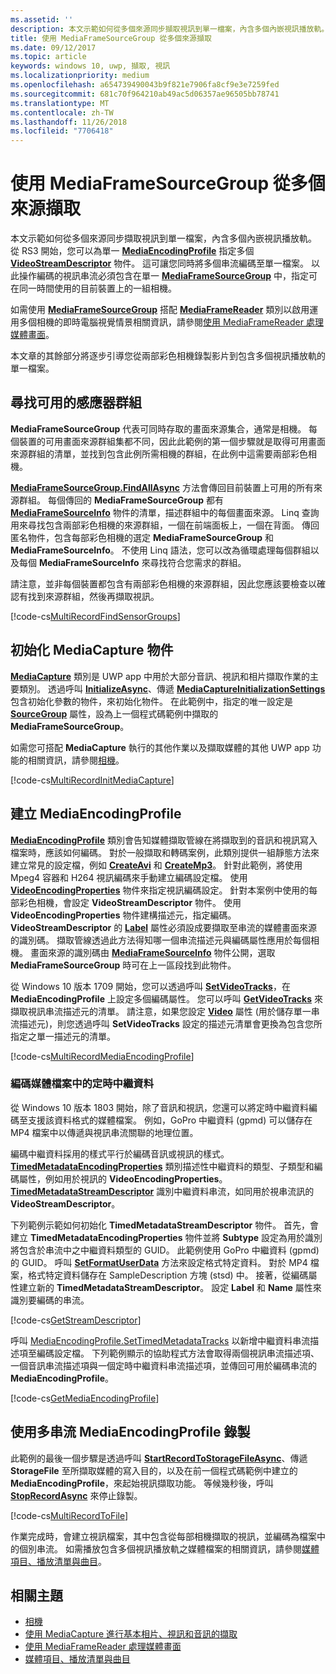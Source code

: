 ```yaml
---
ms.assetid: ''
description: 本文示範如何從多個來源同步擷取視訊到單一檔案，內含多個內嵌視訊播放軌。
title: 使用 MediaFrameSourceGroup 從多個來源擷取
ms.date: 09/12/2017
ms.topic: article
keywords: windows 10, uwp, 擷取, 視訊
ms.localizationpriority: medium
ms.openlocfilehash: a654739490043b9f821e7906fa8cf9e3e7259fed
ms.sourcegitcommit: 681c70f964210ab49ac5d06357ae96505bb78741
ms.translationtype: MT
ms.contentlocale: zh-TW
ms.lasthandoff: 11/26/2018
ms.locfileid: "7706418"
---
```

# <a name="capture-from-multiple-sources-using-mediaframesourcegroup"></a>使用 MediaFrameSourceGroup 從多個來源擷取

本文示範如何從多個來源同步擷取視訊到單一檔案，內含多個內嵌視訊播放軌。 從 RS3 開始，您可以為單一 **[MediaEncodingProfile](https://docs.microsoft.com/uwp/api/windows.media.mediaproperties.mediaencodingprofile)** 指定多個 **[VideoStreamDescriptor](https://docs.microsoft.com/uwp/api/windows.media.core.videostreamdescriptor)** 物件。 這可讓您同時將多個串流編碼至單一檔案。 以此操作編碼的視訊串流必須包含在單一 **[MediaFrameSourceGroup](https://docs.microsoft.com/uwp/api/windows.media.capture.frames.mediaframesourcegroup)** 中，指定可在同一時間使用的目前裝置上的一組相機。 

如需使用 **[MediaFrameSourceGroup](https://docs.microsoft.com/uwp/api/windows.media.capture.frames.mediaframesourcegroup)** 搭配 **[MediaFrameReader](https://docs.microsoft.com/uwp/api/windows.media.capture.frames.mediaframereader)** 類別以啟用運用多個相機的即時電腦視覺情景相關資訊，請參閱[使用 MediaFrameReader 處理媒體畫面](process-media-frames-with-mediaframereader.md)。

本文章的其餘部分將逐步引導您從兩部彩色相機錄製影片到包含多個視訊播放軌的單一檔案。

## <a name="find-available-sensor-groups"></a>尋找可用的感應器群組
**MediaFrameSourceGroup** 代表可同時存取的畫面來源集合，通常是相機。 每個裝置的可用畫面來源群組集都不同，因此此範例的第一個步驟就是取得可用畫面來源群組的清單，並找到包含此例所需相機的群組，在此例中這需要兩部彩色相機。

**[MediaFrameSourceGroup.FindAllAsync](https://docs.microsoft.com/uwp/api/windows.media.capture.frames.mediaframesourcegroup.FindAllAsync)** 方法會傳回目前裝置上可用的所有來源群組。 每個傳回的 **MediaFrameSourceGroup** 都有 **[MediaFrameSourceInfo](https://docs.microsoft.com/uwp/api/windows.media.capture.frames.mediaframesourceinfo)** 物件的清單，描述群組中的每個畫面來源。 Linq 查詢用來尋找包含兩部彩色相機的來源群組，一個在前端面板上，一個在背面。 傳回匿名物件，包含每部彩色相機的選定 **MediaFrameSourceGroup** 和 **MediaFrameSourceInfo**。 不使用 Linq 語法，您可以改為循環處理每個群組以及每個 **MediaFrameSourceInfo** 來尋找符合您需求的群組。

請注意，並非每個裝置都包含有兩部彩色相機的來源群組，因此您應該要檢查以確認有找到來源群組，然後再擷取視訊。

[!code-cs[MultiRecordFindSensorGroups](./code/SimpleCameraPreview_Win10/cs/MainPage.MultiRecord.xaml.cs#SnippetMultiRecordFindSensorGroups)]

## <a name="initialize-the-mediacapture-object"></a>初始化 MediaCapture 物件
**[MediaCapture](https://docs.microsoft.com/uwp/api/windows.media.capture.mediacapture)** 類別是 UWP app 中用於大部分音訊、視訊和相片擷取作業的主要類別。 透過呼叫 **[InitializeAsync](https://docs.microsoft.com/uwp/api/windows.media.capture.mediacapture.InitializeAsync)**、傳遞 **[MediaCaptureInitializationSettings](https://docs.microsoft.com/uwp/api/windows.media.capture.mediacaptureinitializationsettings)** 包含初始化參數的物件，來初始化物件。 在此範例中，指定的唯一設定是 **[SourceGroup](https://docs.microsoft.com/uwp/api/windows.media.capture.mediacaptureinitializationsettings.SourceGroup)** 屬性，設為上一個程式碼範例中擷取的 **MediaFrameSourceGroup**。

如需您可搭配 **MediaCapture** 執行的其他作業以及擷取媒體的其他 UWP app 功能的相關資訊，請參閱[相機](camera.md)。

[!code-cs[MultiRecordInitMediaCapture](./code/SimpleCameraPreview_Win10/cs/MainPage.MultiRecord.xaml.cs#SnippetMultiRecordInitMediaCapture)]

## <a name="create-a-mediaencodingprofile"></a>建立 MediaEncodingProfile
**[MediaEncodingProfile](https://docs.microsoft.com/uwp/api/windows.media.mediaproperties.mediaencodingprofile)** 類別會告知媒體擷取管線在將擷取到的音訊和視訊寫入檔案時，應該如何編碼。 對於一般擷取和轉碼案例，此類別提供一組靜態方法來建立常見的設定檔，例如 **[CreateAvi](https://docs.microsoft.com/uwp/api/windows.media.mediaproperties.mediaencodingprofile.createavi)** 和 **[CreateMp3](https://docs.microsoft.com/uwp/api/windows.media.mediaproperties.mediaencodingprofile.createmp3)**。 針對此範例，將使用 Mpeg4 容器和 H264 視訊編碼來手動建立編碼設定檔。 使用 **[VideoEncodingProperties](https://docs.microsoft.com/uwp/api/windows.media.mediaproperties.videoencodingproperties)** 物件來指定視訊編碼設定。 針對本案例中使用的每部彩色相機，會設定 **VideoStreamDescriptor** 物件。 使用 **VideoEncodingProperties** 物件建構描述元，指定編碼。 **VideoStreamDescriptor** 的 **[Label](https://docs.microsoft.com/uwp/api/windows.media.core.videostreamdescriptor.Label)** 屬性必須設成要擷取至串流的媒體畫面來源的識別碼。 擷取管線透過此方法得知哪一個串流描述元與編碼屬性應用於每個相機。 畫面來源的識別碼由 **[MediaFrameSourceInfo](https://docs.microsoft.com/uwp/api/windows.media.capture.frames.mediaframesourceinfo)** 物件公開，選取 **MediaFrameSourceGroup** 時可在上一區段找到此物件。


從 Windows 10 版本 1709 開始，您可以透過呼叫 **[SetVideoTracks](https://docs.microsoft.com/uwp/api/windows.media.mediaproperties.mediaencodingprofile.setvideotracks)**，在 **MediaEncodingProfile** 上設定多個編碼屬性。 您可以呼叫 **[GetVideoTracks](https://docs.microsoft.com/uwp/api/windows.media.mediaproperties.mediaencodingprofile.GetVideoTracks)** 來擷取視訊串流描述元的清單。 請注意，如果您設定 **[Video](https://docs.microsoft.com/uwp/api/windows.media.mediaproperties.mediaencodingprofile.Video)** 屬性 (用於儲存單一串流描述元)，則您透過呼叫 **SetVideoTracks** 設定的描述元清單會更換為包含您所指定之單一描述元的清單。


[!code-cs[MultiRecordMediaEncodingProfile](./code/SimpleCameraPreview_Win10/cs/MainPage.MultiRecord.xaml.cs#SnippetMultiRecordMediaEncodingProfile)]

### <a name="encode-timed-metadata-in-media-files"></a>編碼媒體檔案中的定時中繼資料

從 Windows 10 版本 1803 開始，除了音訊和視訊，您還可以將定時中繼資料編碼至支援該資料格式的媒體檔案。 例如，GoPro 中繼資料 (gpmd) 可以儲存在 MP4 檔案中以傳遞與視訊串流關聯的地理位置。 

編碼中繼資料採用的樣式平行於編碼音訊或視訊的樣式。 [**TimedMetadataEncodingProperties**](https://docs.microsoft.com/uwp/api/windows.media.mediaproperties.timedmetadataencodingproperties) 類別描述性中繼資料的類型、子類型和編碼屬性，例如用於視訊的 **VideoEncodingProperties**。 [**TimedMetadataStreamDescriptor**](https://docs.microsoft.com/uwp/api/windows.media.core.timedmetadatastreamdescriptor) 識別中繼資料串流，如同用於視串流訊的 **VideoStreamDescriptor**。  

下列範例示範如何初始化 **TimedMetadataStreamDescriptor** 物件。 首先，會建立 **TimedMetadataEncodingProperties** 物件並將 **Subtype** 設定為用於識別將包含於串流中之中繼資料類型的 GUID。 此範例使用 GoPro 中繼資料 (gpmd) 的 GUID。 呼叫 [**SetFormatUserData**](https://docs.microsoft.com/uwp/api/windows.media.mediaproperties.timedmetadataencodingproperties.setformatuserdata) 方法來設定格式特定資料。 對於 MP4 檔案，格式特定資料儲存在 SampleDescription 方塊 (stsd) 中。 接著，從編碼屬性建立新的 **TimedMetadataStreamDescriptor**。 設定 **Label** 和 **Name** 屬性來識別要編碼的串流。 

[!code-cs[GetStreamDescriptor](./code/SimpleCameraPreview_Win10/cs/MainPage.MultiRecord.xaml.cs#SnippetGetStreamDescriptor)]

呼叫 [MediaEncodingProfile.SetTimedMetadataTracks](**https://docs.microsoft.com/uwp/api/windows.media.mediaproperties.mediaencodingprofile.settimedmetadatatracks**) 以新增中繼資料串流描述項至編碼設定檔。 下列範例顯示的協助程式方法會取得兩個視訊串流描述項、一個音訊串流描述項與一個定時中繼資料串流描述項，並傳回可用於編碼串流的 **MediaEncodingProfile**。

[!code-cs[GetMediaEncodingProfile](./code/SimpleCameraPreview_Win10/cs/MainPage.MultiRecord.xaml.cs#SnippetGetMediaEncodingProfile)]

## <a name="record-using-the-multi-stream-mediaencodingprofile"></a>使用多串流 MediaEncodingProfile 錄製
此範例的最後一個步驟是透過呼叫 **[StartRecordToStorageFileAsync](https://docs.microsoft.com/uwp/api/windows.media.capture.mediacapture.startrecordtostoragefileasync)**、傳遞 **StorageFile** 至所擷取媒體的寫入目的，以及在前一個程式碼範例中建立的 **MediaEncodingProfile**，來起始視訊擷取功能。 等候幾秒後，呼叫 **[StopRecordAsync](https://docs.microsoft.com/uwp/api/windows.media.capture.mediacapture.StopRecordAsync)** 來停止錄製。

[!code-cs[MultiRecordToFile](./code/SimpleCameraPreview_Win10/cs/MainPage.MultiRecord.xaml.cs#SnippetMultiRecordToFile)]

作業完成時，會建立視訊檔案，其中包含從每部相機擷取的視訊，並編碼為檔案中的個別串流。 如需播放包含多個視訊播放軌之媒體檔案的相關資訊，請參閱[媒體項目、播放清單與曲目](media-playback-with-mediasource.md)。

## <a name="related-topics"></a>相關主題

* [相機](camera.md)
* [使用 MediaCapture 進行基本相片、視訊和音訊的擷取](basic-photo-video-and-audio-capture-with-MediaCapture.md)
* [使用 MediaFrameReader 處理媒體畫面](process-media-frames-with-mediaframereader.md)
* [媒體項目、播放清單與曲目](media-playback-with-mediasource.md)


 

 




